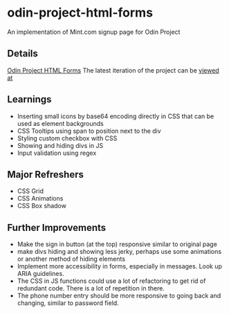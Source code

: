 # odin-project-html-forms
An implementation of Mint.com signup page for Odin Project

## Details 
[Odin Project HTML Forms](https://www.theodinproject.com/courses/html-and-css/lessons/html-forms)
The latest iteration of the project can be [viewed at]( https://ryanameri.github.io/odin-project-html-forms/index.html) 

## Learnings
* Inserting small icons by base64 encoding directly in CSS that can be used as element backgrounds 
* CSS Tooltips using span to position next to the div
* Styling custom checkbox with CSS
* Showing and hiding divs in JS
* Input validation using regex

## Major Refreshers
* CSS Grid
* CSS Animations
* CSS Box shadow


## Further Improvements
* Make the sign in button (at the top) responsive similar to original page
* make divs hiding and showing less jerky, perhaps use some animations or another method of hiding elements
* Implement more accessibility in forms, especially in messages. Look up ARIA guidelines. 
* The CSS in JS functions could use a lot of refactoring to get rid of redundant code. There is a lot of repetition in there. 
* The phone number entry should be more responsive to going back and changing, similar to password field. 